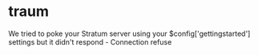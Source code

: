 traum
=====

We tried to poke your Stratum server using your $config['gettingstarted'] settings but it didn't respond - Connection refuse
